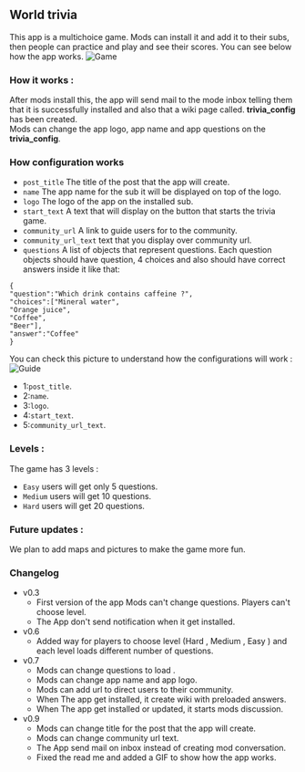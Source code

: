 ## World trivia
This app is a multichoice game. Mods can install it and add it to their subs, then people can practice and play and see their scores.
You can see below how the app works.
![Game](https://s11.gifyu.com/images/SyQhA.gif)

### How it works :

After mods install this, the app will send mail to the mode inbox telling them that it is successfully installed and also that a wiki page called. **trivia_config** has been created.  
Mods can change the app logo, app name and app questions on the **trivia_config**.  
### How configuration works
- `post_title` The title of the post that the app will create.  
- `name` The app name for the sub it will be displayed on top of the logo.  
- `logo` The logo of the app on the installed sub.  
- `start_text` A text that will display on the button that starts the trivia game.  
- `community_url` A link to guide users for to the community.  
- `community_url_text` text that you display over community url.  
- `questions` A list of objects that represent questions. Each question objects should have question, 4 choices and also should have correct answers inside it like that:  
```
{
"question":"Which drink contains caffeine ?",
"choices":["Mineral water",
"Orange juice",
"Coffee",
"Beer"],
"answer":"Coffee"
}
```
You can check this picture to understand how the configurations will work :  
![Guide](https://preview.redd.it/9xc2pb482xzd1.png?auto=webp&s=1b122ae13703de1822ae064616e384c78b5ec19e)
- 1:`post_title`.  
- 2:`name`.  
- 3:`logo`.  
- 4:`start_text`.  
- 5:`community_url_text`.  
### Levels :
The game has 3 levels :
- `Easy` users will get only 5 questions.  
- `Medium` users will get 10 questions.  
- `Hard` users will get 20 questions.  

### Future updates :

We plan to add maps and pictures to make the game more fun.

### Changelog
- v0.3
   - First version of the app Mods can't change questions. Players can't choose level.
   - The App don't send notification when it get installed.
- v0.6
   - Added way for players to choose level (Hard , Medium , Easy ) and each level loads different number of questions.
- v0.7
   - Mods can change questions to load .
   - Mods can change app name and app logo.
   - Mods can add url to direct users to their community.
   - When The app get installed, it create wiki with preloaded answers.
   - When The app get installed or updated, it starts mods discussion.
- v0.9
   - Mods can change title for the post that the app will create.
   - Mods can change community url text.
   - The App send mail on inbox instead of creating mod conversation.
   - Fixed the read me and added a GIF to show how the app works. 
